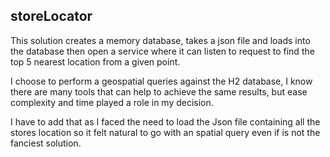 ## storeLocator

This solution creates a memory database, takes a json file and loads into the database then open a service where it can
listen to request to find the top 5 nearest location from a given point.

I choose to perform a geospatial queries against the H2 database, I know there are many tools that can help to achieve
the same results, but ease complexity and time played a role in my decision.

I have to add that as I faced the need to load the Json file containing all the stores location so it felt natural 
to go with an spatial query even if is not the fanciest solution.







